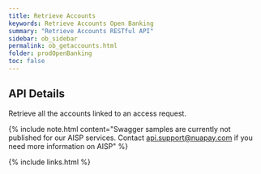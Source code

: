 ```yaml
---
title: Retrieve Accounts
keywords: Retrieve Accounts Open Banking 
summary: "Retrieve Accounts RESTful API"
sidebar: ob_sidebar
permalink: ob_getaccounts.html
folder: prodOpenBanking
toc: false
---
```


## API Details

Retrieve all the accounts linked to an access request.

<!--
{% include swagger_ob.html %}

<ul id="profileTabs" class="nav nav-tabs">
    
   
</ul>
 
 {% include redoc.html %}

loadRedoc('#profileTabs', 'https://sentenial.github.io/open-banking-swagger/docs/redoc.html');
var timerRef = setInterval(function() { getDocs('operation/getAccountsUsingGET','#profileTabs',timerRef); }, 500);

</script>


<div id="mydiv"></div>


</div>



</div>
-->

{% include note.html content="Swagger samples are currently not published for our AISP services. Contact [api.support@nuapay.com](mailto:api.support@nuapay.com) if you need more information on AISP" %}


{% include links.html %}